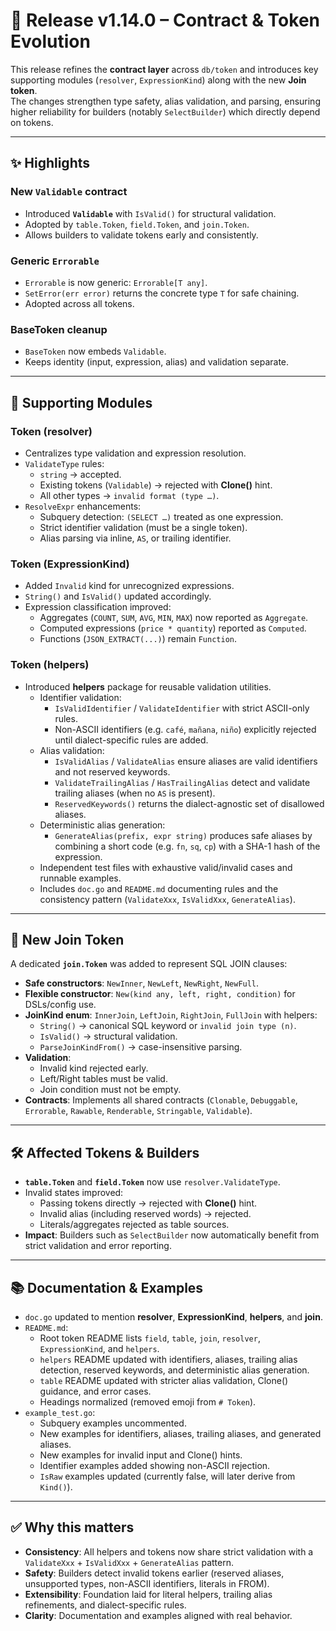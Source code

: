 # 🚀 Release v1.14.0 – Contract & Token Evolution

This release refines the **contract layer** across `db/token` and introduces key supporting modules (`resolver`, `ExpressionKind`) along with the new **Join token**.  
The changes strengthen type safety, alias validation, and parsing, ensuring higher reliability for builders (notably `SelectBuilder`) which directly depend on tokens.

---

## ✨ Highlights

### New `Validable` contract
- Introduced **`Validable`** with `IsValid()` for structural validation.  
- Adopted by `table.Token`, `field.Token`, and `join.Token`.  
- Allows builders to validate tokens early and consistently.

### Generic `Errorable`
- `Errorable` is now generic: `Errorable[T any]`.  
- `SetError(err error)` returns the concrete type `T` for safe chaining.  
- Adopted across all tokens.

### BaseToken cleanup
- `BaseToken` now embeds `Validable`.  
- Keeps identity (input, expression, alias) and validation separate.  

---

## 🔧 Supporting Modules

### Token (resolver)
- Centralizes type validation and expression resolution.  
- `ValidateType` rules:
  - `string` → accepted.
  - Existing tokens (`Validable`) → rejected with **Clone()** hint.
  - All other types → `invalid format (type …)`.
- `ResolveExpr` enhancements:
  - Subquery detection: `(SELECT …)` treated as one expression.
  - Strict identifier validation (must be a single token).
  - Alias parsing via inline, `AS`, or trailing identifier.

### Token (ExpressionKind)
- Added `Invalid` kind for unrecognized expressions.  
- `String()` and `IsValid()` updated accordingly.  
- Expression classification improved:
  - Aggregates (`COUNT`, `SUM`, `AVG`, `MIN`, `MAX`) now reported as `Aggregate`.
  - Computed expressions (`price * quantity`) reported as `Computed`.
  - Functions (`JSON_EXTRACT(...)`) remain `Function`.

### Token (helpers)
- Introduced **helpers** package for reusable validation utilities.  
  - Identifier validation:
    - `IsValidIdentifier` / `ValidateIdentifier` with strict ASCII-only rules.
    - Non-ASCII identifiers (e.g. `café`, `mañana`, `niño`) explicitly rejected until dialect-specific rules are added.  
  - Alias validation:
    - `IsValidAlias` / `ValidateAlias` ensure aliases are valid identifiers and not reserved keywords.  
    - `ValidateTrailingAlias` / `HasTrailingAlias` detect and validate trailing aliases (when no `AS` is present).  
    - `ReservedKeywords()` returns the dialect-agnostic set of disallowed aliases.  
  - Deterministic alias generation:
    - `GenerateAlias(prefix, expr string)` produces safe aliases by combining a short code (e.g. `fn`, `sq`, `cp`) with a SHA-1 hash of the expression.  
  - Independent test files with exhaustive valid/invalid cases and runnable examples.  
  - Includes `doc.go` and `README.md` documenting rules and the consistency pattern (`ValidateXxx`, `IsValidXxx`, `GenerateAlias`).

---

## 🔗 New Join Token

A dedicated **`join.Token`** was added to represent SQL JOIN clauses:

- **Safe constructors**: `NewInner`, `NewLeft`, `NewRight`, `NewFull`.  
- **Flexible constructor**: `New(kind any, left, right, condition)` for DSLs/config use.  
- **JoinKind enum**: `InnerJoin`, `LeftJoin`, `RightJoin`, `FullJoin` with helpers:
  - `String()` → canonical SQL keyword or `invalid join type (n)`.
  - `IsValid()` → structural validation.
  - `ParseJoinKindFrom()` → case-insensitive parsing.  
- **Validation**:
  - Invalid kind rejected early.
  - Left/Right tables must be valid.
  - Join condition must not be empty.  
- **Contracts**: Implements all shared contracts (`Clonable`, `Debuggable`, `Errorable`, `Rawable`, `Renderable`, `Stringable`, `Validable`).

---

## 🛠️ Affected Tokens & Builders
- **`table.Token`** and **`field.Token`** now use `resolver.ValidateType`.  
- Invalid states improved:
  - Passing tokens directly → rejected with **Clone()** hint.
  - Invalid alias (including reserved words) → rejected.  
  - Literals/aggregates rejected as table sources.  
- **Impact**: Builders such as `SelectBuilder` now automatically benefit from strict validation and error reporting.

---

## 📚 Documentation & Examples
- `doc.go` updated to mention **resolver**, **ExpressionKind**, **helpers**, and **join**.  
- `README.md`:
  - Root token README lists `field`, `table`, `join`, `resolver`, `ExpressionKind`, and `helpers`.  
  - `helpers` README updated with identifiers, aliases, trailing alias detection, reserved keywords, and deterministic alias generation.  
  - `table` README updated with stricter alias validation, Clone() guidance, and error cases.  
  - Headings normalized (removed emoji from `# Token`).  
- `example_test.go`:
  - Subquery examples uncommented.  
  - New examples for identifiers, aliases, trailing aliases, and generated aliases.  
  - New examples for invalid input and Clone() hints.  
  - Identifier examples added showing non-ASCII rejection.  
  - `IsRaw` examples updated (currently false, will later derive from `Kind()`).  

---

## ✅ Why this matters
- **Consistency**: All helpers and tokens now share strict validation with a `ValidateXxx` + `IsValidXxx` + `GenerateAlias` pattern.  
- **Safety**: Builders detect invalid tokens earlier (reserved aliases, unsupported types, non-ASCII identifiers, literals in FROM).  
- **Extensibility**: Foundation laid for literal helpers, trailing alias refinements, and dialect-specific rules.  
- **Clarity**: Documentation and examples aligned with real behavior.
